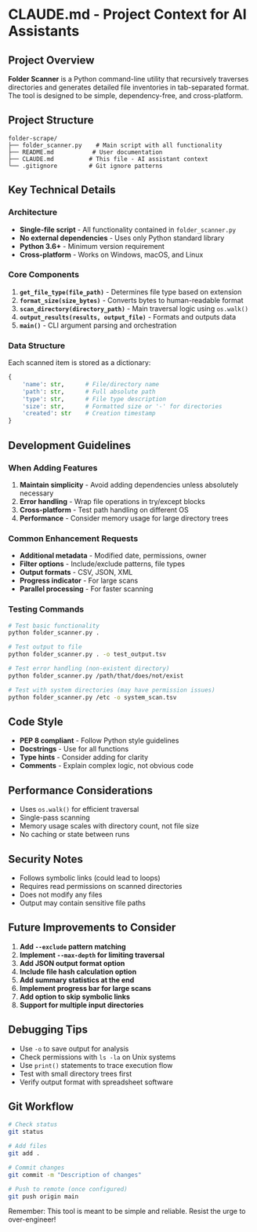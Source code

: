 # CLAUDE.md - Project Context for AI Assistants

## Project Overview

**Folder Scanner** is a Python command-line utility that recursively traverses directories and generates detailed file inventories in tab-separated format. The tool is designed to be simple, dependency-free, and cross-platform.

## Project Structure

```
folder-scrape/
├── folder_scanner.py    # Main script with all functionality
├── README.md           # User documentation
├── CLAUDE.md          # This file - AI assistant context
└── .gitignore         # Git ignore patterns
```

## Key Technical Details

### Architecture
- **Single-file script** - All functionality contained in `folder_scanner.py`
- **No external dependencies** - Uses only Python standard library
- **Python 3.6+** - Minimum version requirement
- **Cross-platform** - Works on Windows, macOS, and Linux

### Core Components

1. **`get_file_type(file_path)`** - Determines file type based on extension
2. **`format_size(size_bytes)`** - Converts bytes to human-readable format
3. **`scan_directory(directory_path)`** - Main traversal logic using `os.walk()`
4. **`output_results(results, output_file)`** - Formats and outputs data
5. **`main()`** - CLI argument parsing and orchestration

### Data Structure

Each scanned item is stored as a dictionary:
```python
{
    'name': str,      # File/directory name
    'path': str,      # Full absolute path
    'type': str,      # File type description
    'size': str,      # Formatted size or '-' for directories
    'created': str    # Creation timestamp
}
```

## Development Guidelines

### When Adding Features

1. **Maintain simplicity** - Avoid adding dependencies unless absolutely necessary
2. **Error handling** - Wrap file operations in try/except blocks
3. **Cross-platform** - Test path handling on different OS
4. **Performance** - Consider memory usage for large directory trees

### Common Enhancement Requests

- **Additional metadata** - Modified date, permissions, owner
- **Filter options** - Include/exclude patterns, file types
- **Output formats** - CSV, JSON, XML
- **Progress indicator** - For large scans
- **Parallel processing** - For faster scanning

### Testing Commands

```bash
# Test basic functionality
python folder_scanner.py .

# Test output to file
python folder_scanner.py . -o test_output.tsv

# Test error handling (non-existent directory)
python folder_scanner.py /path/that/does/not/exist

# Test with system directories (may have permission issues)
python folder_scanner.py /etc -o system_scan.tsv
```

## Code Style

- **PEP 8 compliant** - Follow Python style guidelines
- **Docstrings** - Use for all functions
- **Type hints** - Consider adding for clarity
- **Comments** - Explain complex logic, not obvious code

## Performance Considerations

- Uses `os.walk()` for efficient traversal
- Single-pass scanning
- Memory usage scales with directory count, not file size
- No caching or state between runs

## Security Notes

- Follows symbolic links (could lead to loops)
- Requires read permissions on scanned directories
- Does not modify any files
- Output may contain sensitive file paths

## Future Improvements to Consider

1. **Add `--exclude` pattern matching**
2. **Implement `--max-depth` for limiting traversal**
3. **Add JSON output format option**
4. **Include file hash calculation option**
5. **Add summary statistics at the end**
6. **Implement progress bar for large scans**
7. **Add option to skip symbolic links**
8. **Support for multiple input directories**

## Debugging Tips

- Use `-o` to save output for analysis
- Check permissions with `ls -la` on Unix systems
- Use `print()` statements to trace execution flow
- Test with small directory trees first
- Verify output format with spreadsheet software

## Git Workflow

```bash
# Check status
git status

# Add files
git add .

# Commit changes
git commit -m "Description of changes"

# Push to remote (once configured)
git push origin main
```

Remember: This tool is meant to be simple and reliable. Resist the urge to over-engineer!
